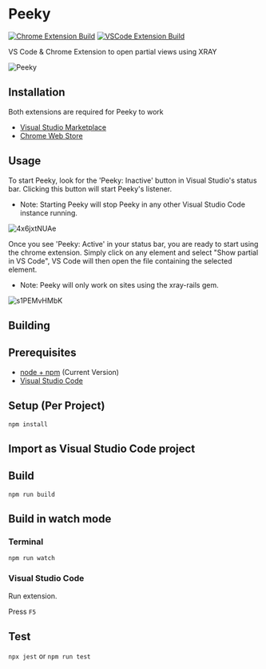 # Peeky
[![Chrome Extension Build](https://github.com/ErikDombi/Peeky/actions/workflows/chrome-extension-build.yml/badge.svg)](https://github.com/ErikDombi/Peeky/actions/workflows/chrome-extension-build.yml) [![VSCode Extension Build](https://github.com/ErikDombi/Peeky/actions/workflows/vscode-extension-build.yml/badge.svg)](https://github.com/ErikDombi/Peeky/actions/workflows/vscode-extension-build.yml)

VS Code &amp; Chrome Extension to open partial views using XRAY

![Peeky](https://user-images.githubusercontent.com/23159219/153272059-892c4c47-6566-49f4-8214-67f99d7ccf15.png)

## Installation

Both extensions are required for Peeky to work
* [Visual Studio Marketplace](https://marketplace.visualstudio.com/items?itemName=ErikDombi.peeky-xray)
* [Chrome Web Store](https://chrome.google.com/webstore/detail/peeky/bappgkfblakjanjkbebkpkaoimfhhpkk?hl=en&authuser=0)

## Usage

To start Peeky, look for the 'Peeky: Inactive' button in Visual Studio's status bar.
Clicking this button will start Peeky's listener.
* Note: Starting Peeky will stop Peeky in any other Visual Studio Code instance running.

![4x6jxtNUAe](https://user-images.githubusercontent.com/23159219/153323713-797ad19c-d22d-47a8-b18e-53390538710c.png)

Once you see 'Peeky: Active' in your status bar, you are ready to start using the chrome extension.
Simply click on any element and select "Show partial in VS Code", VS Code will then open the file containing the selected element.
* Note: Peeky will only work on sites using the xray-rails gem.

![s1PEMvHMbK](https://user-images.githubusercontent.com/23159219/153323901-77265848-36db-4084-a459-c18740e419d5.png)

## Building

## Prerequisites

* [node + npm](https://nodejs.org/) (Current Version)
* [Visual Studio Code](https://code.visualstudio.com/)

## Setup (Per Project)

```
npm install
```

## Import as Visual Studio Code project

## Build

```
npm run build
```

## Build in watch mode

### Terminal

```
npm run watch
```

### Visual Studio Code

Run extension.

Press `F5`

## Test
`npx jest` or `npm run test`
